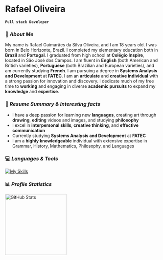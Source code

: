 # Rafael Oliveira

**`Full stack Developer`**

### 📌 *About Me*
My name is Rafael Guimarães da Silva Oliveira, and I am 18 years old. I was born in Belo Horizonte, Brazil. I completed my elementary education both in **Brazil** and **Portugal**. I graduated from high school at **Colégio Inspire**, located in São José dos Campos. I am fluent in **English** (both American and British varieties), **Portuguese** (both Brazilian and European varieties), and am currently studying **French**. I am pursuing a degree in **Systems Analysis and Development** at **FATEC**. I am an **articulate** and **creative individual** with a strong passion for innovation and discovery. I dedicate much of my free time to **working** and engaging in diverse **academic pursuits** to expand my **knowledge** and **expertise**.

### 📄 *Resume Summary & Interesting facts*
+ I have a deep passion for learning new **languages**, creating art through **drawing**, **editing** videos and images, and studying **philosophy**
+ I excel in **interpersonal skills**, **creative thinking**, and **effective communication**
+ Currently studying **Systems Analysis and Development** at **FATEC**
+ I am a **highly knowledgeable** individual with extensive expertise in Grammar, History, Mathematics, Philosophy, and Languages

### 💻 *Languages & Tools*

[![My Skills](https://skillicons.dev/icons?i=py,vscode,html,github,mysql)](https://skillicons.dev)

### 📊 *Profile Statistics*

<p>
  <img 
    align="left" 
    alt="GitHub Stats" 
    height="200" 
    style="padding-right: 10px;" 
    src="https://github-readme-stats.vercel.app/api?username=PatoJosefo&show_icons=true&theme=tokyonight&include_all_commits=true&locale=en" 
  />
  
</p>
